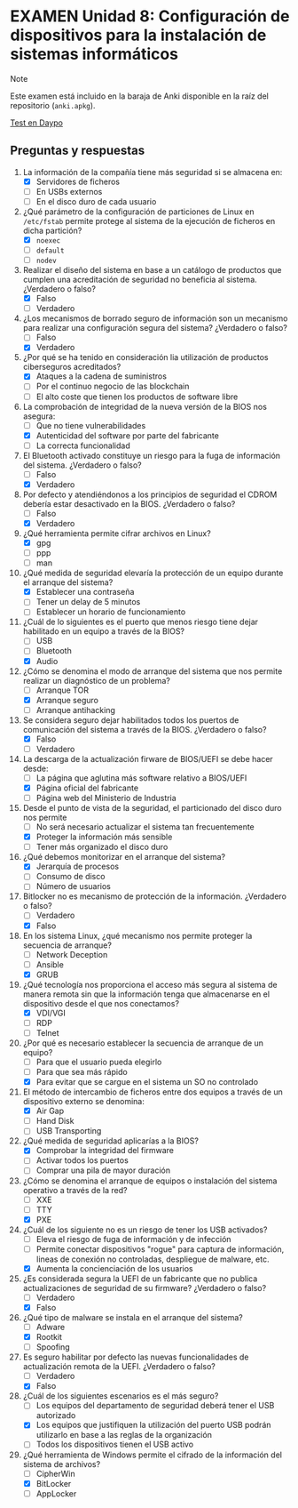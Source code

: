 # EXAMEN Unidad 8: Configuración de dispositivos para la instalación de sistemas informáticos

>[!NOTE]
>Este examen está incluido en la baraja de Anki disponible en la raíz del repositorio (`anki.apkg`).

[Test en Daypo](https://www.daypo.com/br-8.html)

## Preguntas y respuestas

1. La información de la compañía tiene más seguridad si se almacena en:
	- [x] Servidores de ficheros
	- [ ] En USBs externos
	- [ ] En el disco duro de cada usuario

2. ¿Qué parámetro de la configuración de particiones de Linux en `/etc/fstab` permite protege al sistema de la ejecución de ficheros en dicha partición?
	- [x] `noexec`
	- [ ] `default`
	- [ ] `nodev`

3. Realizar el diseño del sistema en base a un catálogo de productos que cumplen una acreditación de seguridad no beneficia al sistema. ¿Verdadero o falso?
	- [x] Falso
	- [ ] Verdadero

4. ¿Los mecanismos de borrado seguro de información son un mecanismo para realizar una configuración segura del sistema? ¿Verdadero o falso?
	- [ ] Falso
	- [x] Verdadero

5. ¿Por qué se ha tenido en consideración lia utilización de productos ciberseguros acreditados?
	- [x] Ataques a la cadena de suministros
	- [ ] Por el continuo negocio de las blockchain
	- [ ] El alto coste que tienen los productos de software libre

6. La comprobación de integridad de la nueva versión de la BIOS nos asegura:
	- [ ] Que no tiene vulnerabilidades
	- [x] Autenticidad del software por parte del fabricante
	- [ ] La correcta funcionalidad

7. El Bluetooth activado constituye un riesgo para la fuga de información del sistema. ¿Verdadero o falso?
	- [ ] Falso
	- [x] Verdadero

8. Por defecto y atendiéndonos a los principios de seguridad el CDROM debería estar desactivado en la BIOS. ¿Verdadero o falso?
	- [ ] Falso
	- [x] Verdadero

9. ¿Qué herramienta permite cifrar archivos en Linux?
	- [x] gpg
	- [ ] ppp
	- [ ] man

10. ¿Qué medida de seguridad elevaría la protección de un equipo durante el arranque del sistema?
	- [x] Establecer una contraseña
	- [ ] Tener un delay de 5 minutos
	- [ ] Establecer un horario de funcionamiento

11. ¿Cuál de lo siguientes es el puerto que menos riesgo tiene dejar habilitado en un equipo a través de la BIOS?
	- [ ] USB
	- [ ] Bluetooth
	- [x] Audio

12. ¿Cómo se denomina el modo de arranque del sistema que nos permite realizar un diagnóstico de un problema?
	- [ ] Arranque TOR
	- [x] Arranque seguro
	- [ ] Arranque antihacking

13. Se considera seguro dejar habilitados todos los puertos de comunicación del sistema a través de la BIOS. ¿Verdadero o falso?
	- [x] Falso
	- [ ] Verdadero

14. La descarga de la actualización firware de BIOS/UEFI se debe hacer desde:
	- [ ] La página que aglutina más software relativo a BIOS/UEFI
	- [x] Página oficial del fabricante
	- [ ] Página web del Ministerio de Industria

15. Desde el punto de vista de la seguridad, el particionado del disco duro nos permite
	- [ ] No será necesario actualizar el sistema tan frecuentemente
	- [x] Proteger la información más sensible
	- [ ] Tener más organizado el disco duro

16. ¿Qué debemos monitorizar en el arranque del sistema?
	- [x] Jerarquía de procesos
	- [ ] Consumo de disco
	- [ ] Número de usuarios

17. Bitlocker no es mecanismo de protección de la información. ¿Verdadero o falso?
	- [ ] Verdadero
	- [x] Falso

18. En los sistema Linux, ¿qué mecanismo nos permite proteger la secuencia de arranque?
	- [ ] Network Deception
	- [ ] Ansible
	- [x] GRUB

19. ¿Qué tecnología nos proporciona el acceso más segura al sistema de manera remota sin que la información tenga que almacenarse en el dispositivo desde el que nos conectamos?
	- [x] VDI/VGI
	- [ ] RDP
	- [ ] Telnet

20. ¿Por qué es necesario establecer la secuencia de arranque de un equipo?
	- [ ] Para que el usuario pueda elegirlo
	- [ ] Para que sea más rápido
	- [x] Para evitar que se cargue en el sistema un SO no controlado

21. El método de intercambio de ficheros entre dos equipos a través de un dispositivo externo se denomina:
	- [x] Air Gap
	- [ ] Hand Disk
	- [ ] USB Transporting

22. ¿Qué medida de seguridad aplicarías a la BIOS?
	- [x] Comprobar la integridad del firmware
	- [ ] Activar todos los puertos
	- [ ] Comprar una pila de mayor duración

23. ¿Cómo se denomina el arranque de equipos o instalación del sistema operativo a través de la red?
	- [ ] XXE
	- [ ] TTY
	- [x] PXE

24. ¿Cuál de los siguiente no es un riesgo de tener los USB activados?
	- [ ] Eleva el riesgo de fuga de información y de infección
	- [ ] Permite conectar dispositivos "rogue" para captura de información, lineas de conexión no controladas, despliegue de malware, etc.
	- [x] Aumenta la concienciación de los usuarios

25. ¿Es considerada segura la UEFI de un fabricante que no publica actualizaciones de seguridad de su firmware? ¿Verdadero o falso?
	- [ ] Verdadero
	- [x] Falso

26. ¿Qué tipo de malware se instala en el arranque del sistema?
	- [ ] Adware
	- [x] Rootkit
	- [ ] Spoofing

27. Es seguro habilitar por defecto las nuevas funcionalidades de actualización remota de la UEFI. ¿Verdadero o falso?
	- [ ] Verdadero
	- [x] Falso

28. ¿Cuál de los siguientes escenarios es el más seguro?
	- [ ] Los equipos del departamento de seguridad deberá tener el USB autorizado
	- [x] Los equipos que justifiquen la utilización del puerto USB podrán utilizarlo en base a las reglas de la organización
	- [ ] Todos los dispositivos tienen el USB activo

29. ¿Qué herramienta de Windows permite el cifrado de la información del sistema de archivos?
	- [ ] CipherWin
	- [x] BitLocker
	- [ ] AppLocker